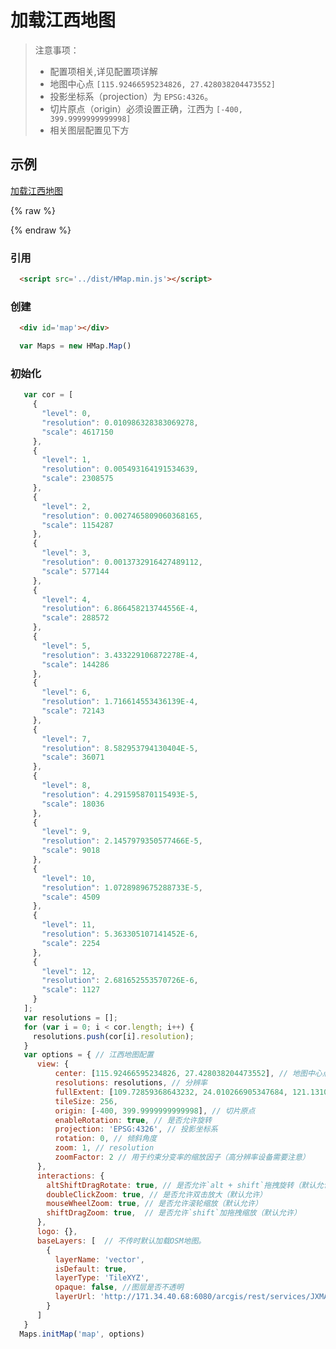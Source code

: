 # 加载江西地图

> 注意事项：
> * 配置项相关,详见配置项详解
> * 地图中心点 `[115.92466595234826, 27.428038204473552]`
> * 投影坐标系（projection）为 `EPSG:4326`。
> * 切片原点（origin）必须设置正确，江西为 `[-400, 399.9999999999998]`
> * 相关图层配置见下方

## 示例

[加载江西地图](../../example/loadJXMap.html)

{% raw %}
<link rel="stylesheet" href="./lib/map/HMap.css" type="text/css">
<script src='../dist/HMap.min.js'></script>
<div id='map'></div>
<script>
 var Maps = new HMap.Map()
 var cor = [
      {
        "level": 0,
        "resolution": 0.010986328383069278,
        "scale": 4617150
      },
      {
        "level": 1,
        "resolution": 0.005493164191534639,
        "scale": 2308575
      },
      {
        "level": 2,
        "resolution": 0.0027465809060368165,
        "scale": 1154287
      },
      {
        "level": 3,
        "resolution": 0.0013732916427489112,
        "scale": 577144
      },
      {
        "level": 4,
        "resolution": 6.866458213744556E-4,
        "scale": 288572
      },
      {
        "level": 5,
        "resolution": 3.433229106872278E-4,
        "scale": 144286
      },
      {
        "level": 6,
        "resolution": 1.716614553436139E-4,
        "scale": 72143
      },
      {
        "level": 7,
        "resolution": 8.582953794130404E-5,
        "scale": 36071
      },
      {
        "level": 8,
        "resolution": 4.291595870115493E-5,
        "scale": 18036
      },
      {
        "level": 9,
        "resolution": 2.1457979350577466E-5,
        "scale": 9018
      },
      {
        "level": 10,
        "resolution": 1.0728989675288733E-5,
        "scale": 4509
      },
      {
        "level": 11,
        "resolution": 5.363305107141452E-6,
        "scale": 2254
      },
      {
        "level": 12,
        "resolution": 2.681652553570726E-6,
        "scale": 1127
      }
    ];
    var resolutions = [];
    for (var i = 0; i < cor.length; i++) {
      resolutions.push(cor[i].resolution);
    }
    var options = { // 江西地图配置
       view: {
           center: [115.92466595234826, 27.428038204473552], // 地图中心点
           resolutions: resolutions, // 分辨率
           fullExtent: [109.72859368643232, 24.010266905347684, 121.13105988819079, 30.76693489432357],
           tileSize: 256,
           origin: [-400, 399.9999999999998],
           enableRotation: true, // 是否允许旋转
           projection: 'EPSG:4326',
           rotation: 0, // 角度
           zoom: 1, // resolution
           zoomFactor: 2 // 用于约束分变率的缩放因子（高分辨率设备需要注意）
       },
       interactions: {
         altShiftDragRotate: true, // 是否允许`alt + shift`拖拽旋转（默认允许）
         doubleClickZoom: true, // 是否允许双击放大（默认允许）
         mouseWheelZoom: true, // 是否允许滚轮缩放（默认允许）
         shiftDragZoom: true,  // 是否允许`shift`加拖拽缩放（默认允许）
       },
       logo: {},
       baseLayers: [  // 不传时默认加载OSM地图。
         {
           layerName: 'vector',
           isDefault: true,
           layerType: 'TileXYZ',
           opaque: false, //图层是否不透明
           layerUrl: 'http://171.34.40.68:6080/arcgis/rest/services/JXMAP_2016_2/MapServer'
         }
       ]
    }
   Maps.initMap('map', options)
   </script>
{% endraw %}

###  引用

```html
  <script src='../dist/HMap.min.js'></script>
```

### 创建

```html
  <div id='map'></div>
```

```javascript
  var Maps = new HMap.Map()
```

### 初始化
```javascript
   var cor = [
     {
       "level": 0,
       "resolution": 0.010986328383069278,
       "scale": 4617150
     },
     {
       "level": 1,
       "resolution": 0.005493164191534639,
       "scale": 2308575
     },
     {
       "level": 2,
       "resolution": 0.0027465809060368165,
       "scale": 1154287
     },
     {
       "level": 3,
       "resolution": 0.0013732916427489112,
       "scale": 577144
     },
     {
       "level": 4,
       "resolution": 6.866458213744556E-4,
       "scale": 288572
     },
     {
       "level": 5,
       "resolution": 3.433229106872278E-4,
       "scale": 144286
     },
     {
       "level": 6,
       "resolution": 1.716614553436139E-4,
       "scale": 72143
     },
     {
       "level": 7,
       "resolution": 8.582953794130404E-5,
       "scale": 36071
     },
     {
       "level": 8,
       "resolution": 4.291595870115493E-5,
       "scale": 18036
     },
     {
       "level": 9,
       "resolution": 2.1457979350577466E-5,
       "scale": 9018
     },
     {
       "level": 10,
       "resolution": 1.0728989675288733E-5,
       "scale": 4509
     },
     {
       "level": 11,
       "resolution": 5.363305107141452E-6,
       "scale": 2254
     },
     {
       "level": 12,
       "resolution": 2.681652553570726E-6,
       "scale": 1127
     }
   ];
   var resolutions = [];
   for (var i = 0; i < cor.length; i++) {
     resolutions.push(cor[i].resolution);
   }
   var options = { // 江西地图配置
      view: {
          center: [115.92466595234826, 27.428038204473552], // 地图中心点
          resolutions: resolutions, // 分辨率
          fullExtent: [109.72859368643232, 24.010266905347684, 121.13105988819079, 30.76693489432357],
          tileSize: 256,
          origin: [-400, 399.9999999999998], // 切片原点
          enableRotation: true, // 是否允许旋转
          projection: 'EPSG:4326', // 投影坐标系
          rotation: 0, // 倾斜角度
          zoom: 1, // resolution
          zoomFactor: 2 // 用于约束分变率的缩放因子（高分辨率设备需要注意）
      },
      interactions: {
        altShiftDragRotate: true, // 是否允许`alt + shift`拖拽旋转（默认允许）
        doubleClickZoom: true, // 是否允许双击放大（默认允许）
        mouseWheelZoom: true, // 是否允许滚轮缩放（默认允许）
        shiftDragZoom: true,  // 是否允许`shift`加拖拽缩放（默认允许）
      },
      logo: {},
      baseLayers: [  // 不传时默认加载OSM地图。
        {
          layerName: 'vector',
          isDefault: true,
          layerType: 'TileXYZ',
          opaque: false, //图层是否不透明
          layerUrl: 'http://171.34.40.68:6080/arcgis/rest/services/JXMAP_2016_2/MapServer'
        }
      ]
   }
  Maps.initMap('map', options)
```
